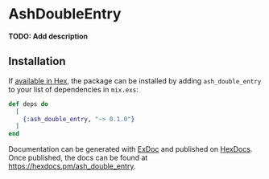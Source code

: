 # AshDoubleEntry

**TODO: Add description**

## Installation

If [available in Hex](https://hex.pm/docs/publish), the package can be installed
by adding `ash_double_entry` to your list of dependencies in `mix.exs`:

```elixir
def deps do
  [
    {:ash_double_entry, "~> 0.1.0"}
  ]
end
```

Documentation can be generated with [ExDoc](https://github.com/elixir-lang/ex_doc)
and published on [HexDocs](https://hexdocs.pm). Once published, the docs can
be found at <https://hexdocs.pm/ash_double_entry>.


